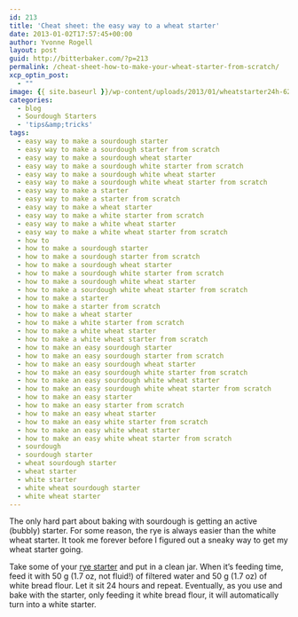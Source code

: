 ```yaml
---
id: 213
title: 'Cheat sheet: the easy way to a wheat starter'
date: 2013-01-02T17:57:45+00:00
author: Yvonne Rogell
layout: post
guid: http://bitterbaker.com/?p=213
permalink: /cheat-sheet-how-to-make-your-wheat-starter-from-scratch/
xcp_optin_post:
  - ""
image: {{ site.baseurl }}/wp-content/uploads/2013/01/wheatstarter24h-624x414.jpg
categories:
  - blog
  - Sourdough Starters
  - 'tips&amp;tricks'
tags:
  - easy way to make a sourdough starter
  - easy way to make a sourdough starter from scratch
  - easy way to make a sourdough wheat starter
  - easy way to make a sourdough white starter from scratch
  - easy way to make a sourdough white wheat starter
  - easy way to make a sourdough white wheat starter from scratch
  - easy way to make a starter
  - easy way to make a starter from scratch
  - easy way to make a wheat starter
  - easy way to make a white starter from scratch
  - easy way to make a white wheat starter
  - easy way to make a white wheat starter from scratch
  - how to
  - how to make a sourdough starter
  - how to make a sourdough starter from scratch
  - how to make a sourdough wheat starter
  - how to make a sourdough white starter from scratch
  - how to make a sourdough white wheat starter
  - how to make a sourdough white wheat starter from scratch
  - how to make a starter
  - how to make a starter from scratch
  - how to make a wheat starter
  - how to make a white starter from scratch
  - how to make a white wheat starter
  - how to make a white wheat starter from scratch
  - how to make an easy sourdough starter
  - how to make an easy sourdough starter from scratch
  - how to make an easy sourdough wheat starter
  - how to make an easy sourdough white starter from scratch
  - how to make an easy sourdough white wheat starter
  - how to make an easy sourdough white wheat starter from scratch
  - how to make an easy starter
  - how to make an easy starter from scratch
  - how to make an easy wheat starter
  - how to make an easy white starter from scratch
  - how to make an easy white wheat starter
  - how to make an easy white wheat starter from scratch
  - sourdough
  - sourdough starter
  - wheat sourdough starter
  - wheat starter
  - white starter
  - white wheat sourdough starter
  - white wheat starter
---
```

The only hard part about baking with sourdough is getting an active (bubbly) starter. For some reason, the rye is always easier than the white wheat starter. It took me forever before I figured out a sneaky way to get my wheat starter going.

Take some of your <a title="How to make your own rye sourdough starter" href="http://bitterbaker.com/how-to-make-your-own-rye-sourdough-starter/" target="_blank">rye starter</a> and put in a clean jar. When it&#8217;s feeding time, feed it with 50 g (1.7 oz, not fluid!) of filtered water and 50 g (1.7 oz) of white bread flour. Let it sit 24 hours and repeat. Eventually, as you use and bake with the starter, only feeding it white bread flour, it will automatically turn into a white starter.